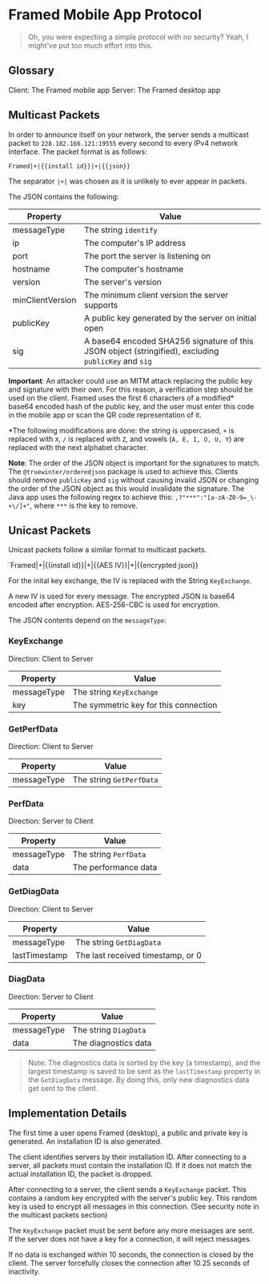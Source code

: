 # Framed Mobile App Protocol

> Oh, you were expecting a simple protocol with no security? Yeah, I might've put too much effort into this.

## Glossary

Client: The Framed mobile app
Server: The Framed desktop app

## Multicast Packets

In order to announce itself on your network, the server sends a multicast packet to `228.182.166.121:19555` every second to every IPv4 network interface. The packet format is as follows:

`Framed|+|{{install id}}|+|{{json}}`

The separator `|+|` was chosen as it is unlikely to ever appear in packets.

The JSON contains the following:

| Property | Value |
| -------- | ----- |
| messageType | The string `identify` |
| ip | The computer's IP address |
| port | The port the server is listening on |
| hostname | The computer's hostname |
| version | The server's version |
| minClientVersion | The minimum client version the server supports |
| publicKey | A public key generated by the server on initial open |
| sig | A base64 encoded SHA256 signature of this JSON object (stringified), excluding `publicKey` and `sig`

**Important**: An attacker could use an MITM attack replacing the public key and signature with their own. For this reason, a verification step should be used on the client. Framed uses the first 6 characters of a modified* base64 encoded hash of the public key, and the user must enter this code in the mobile app or scan the QR code representation of it.

*The following modifications are done: the string is uppercased, `+` is replaced with `X`, `/` is replaced with `Z`, and vowels (`A, E, I, O, U, Y`) are replaced with the next alphabet character.

**Note**: The order of the JSON object is important for the signatures to match. The `@truewinter/orderedjson` package is used to achieve this. Clients should remove `publicKey` and `sig` without causing invalid JSON or changing the order of the JSON object as this would invalidate the signature. The Java app uses the following regex to achieve this: `,?"***":"[a-zA-Z0-9=_\-+\/]+"`, where `***` is the key to remove.

## Unicast Packets

Unicast packets follow a similar format to multicast packets.

`Framed|+|{{install id}}|+|{{AES IV}}|+|{{encrypted json}}

For the inital key exchange, the IV is replaced with the String `KeyExchange`.

A new IV is used for every message. The encrypted JSON is base64 encoded after encryption. AES-256-CBC is used for encryption.

The JSON contents depend on the `messageType`:

### KeyExchange

Direction: Client to Server

| Property | Value |
| -------- | ----- |
| messageType | The string `KeyExchange` |
| key | The symmetric key for this connection |

### GetPerfData

Direction: Client to Server

| Property | Value |
| -------- | ----- |
| messageType | The string `GetPerfData` |

### PerfData

Direction: Server to Client

| Property | Value |
| -------- | ----- |
| messageType | The string `PerfData` |
| data | The performance data |

### GetDiagData

Direction: Client to Server

| Property | Value |
| -------- | ----- |
| messageType | The string `GetDiagData` |
| lastTimestamp | The last received timestamp, or 0 |

### DiagData

Direction: Server to Client

| Property | Value |
| -------- | ----- |
| messageType | The string `DiagData` |
| data | The diagnostics data |

> Note: The diagnostics data is sorted by the key (a timestamp), and the largest timestamp is saved to be sent as the `lastTimestamp` property in the `GetDiagData` message. By doing this, only new diagnostics data get sent to the client.

## Implementation Details

The first time a user opens Framed (desktop), a public and private key is generated. An installation ID is also generated.

The client identifies servers by their installation ID. After connecting to a server, all packets must contain the installation ID. If it does not match the actual installation ID, the packet is dropped.

After connecting to a server, the client sends a `KeyExchange` packet. This contains a random key encrypted with the server's public key. This random key is used to encrypt all messages in this connection. (See security note in the multicast packets section)

The `KeyExchange` packet must be sent before any more messages are sent. If the server does not have a key for a connection, it will reject messages.

If no data is exchanged within 10 seconds, the connection is closed by the client. The server forcefully closes the connection after 10.25 seconds of inactivity.